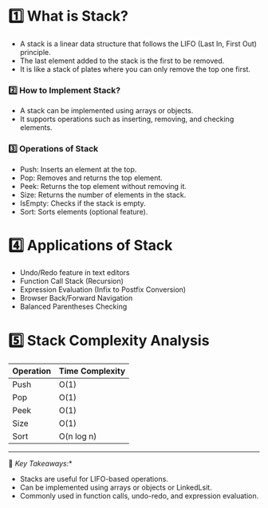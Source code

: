 

# 1️⃣ What is Stack?
- A stack is a linear data structure that follows the LIFO (Last In, First Out) principle.
- The last element added to the stack is the first to be removed.
- It is like a stack of plates where you can only remove the top one first.

### 2️⃣ How to Implement Stack?
- A stack can be implemented using arrays or objects.
- It supports operations such as inserting, removing, and checking elements.

### 3️⃣ Operations of Stack
- Push: Inserts an element at the top.
- Pop: Removes and returns the top element.
- Peek: Returns the top element without removing it.
- Size: Returns the number of elements in the stack.
- IsEmpty: Checks if the stack is empty.
- Sort: Sorts elements (optional feature).

# 4️⃣ Applications of Stack
- Undo/Redo feature in text editors
- Function Call Stack (Recursion)
- Expression Evaluation (Infix to Postfix Conversion)
- Browser Back/Forward Navigation
- Balanced Parentheses Checking

# 5️⃣ Stack Complexity Analysis
| Operation | Time Complexity |
|-----------|----------------|
| Push | O(1) |
| Pop | O(1) |
| Peek | O(1) |
| Size | O(1) |
| Sort | O(n log n) |

---
📌 *Key Takeaways:**
- Stacks are useful for LIFO-based operations.
- Can be implemented using arrays or objects or LinkedLsit.
- Commonly used in function calls, undo-redo, and expression evaluation.


